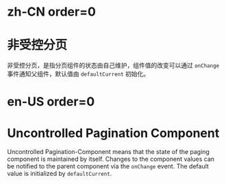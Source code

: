 # zh-CN order=0

# 非受控分页

非受控分页，是指分页组件的状态由自己维护，组件值的改变可以通过 `onChange` 事件通知父组件，默认值由 `defaultCurrent` 初始化。

# en-US order=0

# Uncontrolled Pagination Component

Uncontrolled Pagination-Component means that the state of the paging component is maintained by itself. Changes to the component values can be notified to the parent component via the `onChange` event. The default value is initialized by `defaultCurrent`.

